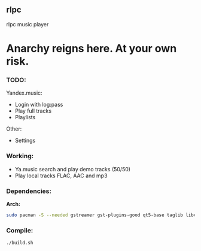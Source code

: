 ## rlpc
rlpc music player

# Anarchy reigns here. At your own risk.

### TODO:
Yandex.music:
- Login with log:pass
- Play full tracks
- Playlists

Other:
- Settings

### Working:
- Ya.music search and play demo tracks (50/50)
- Play local tracks FLAC, AAC and mp3

### Dependencies:
__Arch:__
```bash
sudo pacman -S --needed gstreamer gst-plugins-good qt5-base taglib libcurl-gnutls json-c 
```

### Compile:
```bash
./build.sh
```
